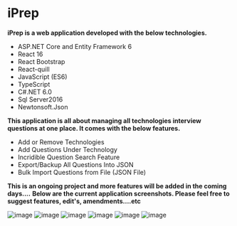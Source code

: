# iPrep
**iPrep is a web application developed with the below technologies.**
- ASP.NET Core and Entity Framework 6
- React 16
- React Bootstrap
- React-quill
- JavaScript (ES6)
- TypeScript
- C#.NET 6.0
- Sql Server2016
- Newtonsoft.Json

**This application is all about managing all technologies interview questions at one place. It comes with the below features.**
- Add or Remove Technologies
- Add Questions Under Technology
- Incridible Question Search Feature
- Export/Backup All Questions Into JSON  
- Bulk Import Questions from File (JSON File) 

**This is an ongoing project and more features will be added in the coming days....**
**Below are the current application screenshots. Please feel free to suggest features, edit's, amendments....etc**

![image](https://user-images.githubusercontent.com/5987616/197848738-bbd9ea58-328d-403f-9a18-40cb853599aa.png)
![image](https://user-images.githubusercontent.com/5987616/197848895-f75b5ae6-c499-4e57-967e-e228a03fb12f.png)
![image](https://user-images.githubusercontent.com/5987616/197849059-d1a28a48-6799-4a46-939c-197d3a7fb8ed.png)
![image](https://user-images.githubusercontent.com/5987616/197849118-de251b3a-3d38-4771-88f6-a358f3a7ba8d.png)
![image](https://user-images.githubusercontent.com/5987616/197849156-d324f217-549b-4cd9-a798-709b96553ca0.png)
![image](https://user-images.githubusercontent.com/5987616/197849190-49458a47-35e3-48ec-ab85-8d644f9e8bc5.png)
